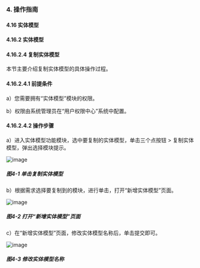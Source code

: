 ### 4. 操作指南

#### 4.16 实体模型

#### 4.16.2 实体模型

#### 4.16.2.4 复制实体模型

本节主要介绍复制实体模型的具体操作过程。

#### 4.16.2.4.1 前提条件

a）您需要拥有“实体模型”模块的权限。

b）权限由系统管理员在“用户权限中心”系统中配置。

#### 4.16.2.4.2 操作步骤

a）进入实体模型功能模块，选中要复制的实体模型，单击三个点按钮 > 复制实体模型，弹出选择模块提示。

![image](https://user-images.githubusercontent.com/79617492/198981832-1b41a6a4-7584-40ac-8ef2-d1c645335a7c.png)

##### 图4-1 单击复制实体模型

b）根据需求选择要复制到的模块，进行单击，打开“新增实体模型”页面。

![image](https://user-images.githubusercontent.com/79617492/198981847-8147cfcb-bacf-4e15-8b51-f56d9a15c30e.png)

##### 图4-2 打开“新增实体模型”页面

c）在“新增实体模型”页面，修改实体模型名称后，单击提交即可。

![image](https://user-images.githubusercontent.com/79617492/198981869-d99df30b-435a-4cfa-aa51-0bc611a01bc1.png)

##### 图4-3 修改实体模型名称
